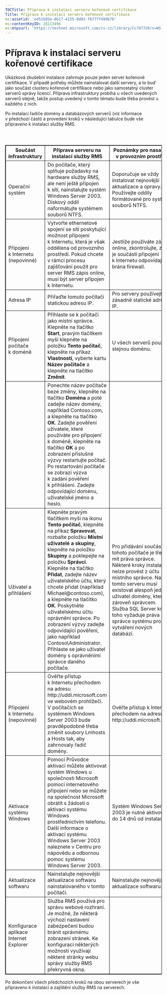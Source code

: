 ```yaml
---
TOCTitle: Příprava k instalaci serveru kořenové certifikace
Title: Příprava k instalaci serveru kořenové certifikace
ms:assetid: 'ed51605e-8b17-4155-8d83-f6777f499b7b'
ms:contentKeyID: 18113496
ms:mtpsurl: 'https://technet.microsoft.com/cs-cz/library/Cc747726(v=WS.10)'
---
```


Příprava k instalaci serveru kořenové certifikace
=================================================

Ukázková zkušební instalace zahrnuje pouze jeden server kořenové certifikace. V případě potřeby můžete nainstalovat další servery, a to buď jako součást clusteru kořenové certifikace nebo jako samostatný cluster serverů správy licencí. Příprava infrastruktury probíhá u všech uvedených serverů stejně, takže postup uvedený v tomto tématu bude třeba provést u každého z nich.

Po instalaci řadiče domény a databázových serverů (viz informace v předchozí části) a provedení kroků v následující tabulce bude vše připraveno k instalaci služby RMS.

###  

 
<table style="border:1px solid black;">
<colgroup>
<col width="33%" />
<col width="33%" />
<col width="33%" />
</colgroup>
<thead>
<tr class="header">
<th style="border:1px solid black;" >Součást infrastruktury</th>
<th style="border:1px solid black;" >Příprava serveru na instalaci služby RMS</th>
<th style="border:1px solid black;" >Poznámky pro nasazení v provozním prostředí</th>
</tr>
</thead>
<tbody>
<tr class="odd">
<td style="border:1px solid black;">Operační systém</td>
<td style="border:1px solid black;">Do počítače, který splňuje požadavky na hardware služby RMS, ale není ještě připojen k síti, nainstalujte systém Windows Server 2003. Diskový oddíl naformátujte systémem souborů NTFS.</td>
<td style="border:1px solid black;">Doporučuje se vždy instalovat nejnovější aktualizace a opravy. Používejte oddíly formátované pro systém souborů NTFS.</td>
</tr>
<tr class="even">
<td style="border:1px solid black;">Připojení k Internetu
(nepovinné)</td>
<td style="border:1px solid black;">Vytvořte ethernetové spojení se sítí poskytující možnost připojení k Internetu, která je však oddělena od provozního prostředí. Pokud chcete v rámci procesu zajišťování použít pro server RMS zápis online, musí být server připojen k Internetu.</td>
<td style="border:1px solid black;">Jestliže používáte zápis online, zkontrolujte, zda je součástí připojení k Internetu odpovídající brána firewall.</td>
</tr>
<tr class="odd">
<td style="border:1px solid black;">Adresa IP</td>
<td style="border:1px solid black;">Přiřaďte tomuto počítači statickou adresu IP.</td>
<td style="border:1px solid black;">Pro servery používejte zásadně statické adresy IP.</td>
</tr>
<tr class="even">
<td style="border:1px solid black;">Připojení počítače k doméně</td>
<td style="border:1px solid black;">Přihlaste se k počítači jako místní správce. Klepněte na tlačítko <strong>Start</strong>, pravým tlačítkem myši klepněte na položku <strong>Tento počítač</strong>, klepněte na příkaz <strong>Vlastnosti</strong>, vyberte kartu <strong>Název počítače</strong> a klepněte na tlačítko <strong>Změnit</strong>.</td>
<td style="border:1px solid black;">U všech serverů použijte stejnou doménu.</td>
</tr>
<tr class="odd">
<td style="border:1px solid black;"> </td>
<td style="border:1px solid black;">Ponechte název počítače beze změny, klepněte na tlačítko <strong>Doména</strong> a poté zadejte název domény, například Contoso.com, a klepněte na tlačítko <strong>OK</strong>. Zadejte pověření uživatele, které používáte pro připojení k doméně, klepněte na tlačítko <strong>OK</strong> a po zobrazení příslušné výzvy restartujte počítač. Po restartování počítače se zobrazí výzva k zadání pověření k přihlášení. Zadejte odpovídající doménu, uživatelské jméno a heslo.</td>
<td style="border:1px solid black;"> </td>
</tr>
<tr class="even">
<td style="border:1px solid black;">Uživatel a přihlášení</td>
<td style="border:1px solid black;">Klepněte pravým tlačítkem myši na ikonu <strong>Tento počítač</strong>, klepněte na příkaz <strong>Spravovat</strong>, rozbalte položku <strong>Místní uživatelé a skupiny</strong>, klepněte na položku <strong>Skupiny</strong> a poklepejte na položku <strong>Správci</strong>.
Klepněte na tlačítko <strong>Přidat</strong>, zadejte název uživatelského účtu, který chcete přidat (například Michael@contoso.com), a klepněte na tlačítko <strong>OK</strong>. Poskytněte uživatelskému účtu oprávnění správce. Po zobrazení výzvy zadejte odpovídající pověření, jako například Contoso\Administrator.
Přihlaste se jako uživatel domény s oprávněními správce daného počítače.</td>
<td style="border:1px solid black;">Pro přidávání součástí do tohoto počítače je třeba mít práva správce. Některé kroky instalace nelze provést z účtu místního správce. Na tomto serveru musí existovat alespoň jeden uživatel domény, který je zároveň správcem. Služba SQL Server kromě toho vyžaduje práva správce systému pro vytváření nových databází.</td>
</tr>
<tr class="odd">
<td style="border:1px solid black;">Připojení k Internetu
(nepovinné)</td>
<td style="border:1px solid black;">Ověřte přístup k Internetu přechodem na adresu http://uddi.microsoft.com ve webovém prohlížeči. V počítačích se systémem Windows Server 2003 bude pravděpodobně třeba změnit soubory Lmhosts a Hosts tak, aby zahrnovaly řadič domény.</td>
<td style="border:1px solid black;">Ověřte přístup k Internetu přechodem na adresu http://uddi.microsoft.com.</td>
</tr>
<tr class="even">
<td style="border:1px solid black;">Aktivace systému Windows</td>
<td style="border:1px solid black;">Pomocí Průvodce aktivací můžete aktivovat systém Windows u společnosti Microsoft pomocí internetového připojení nebo se můžete na společnost Microsoft obrátit s žádostí o aktivaci systému Windows prostřednictvím telefonu. Další informace o aktivaci systému Windows Server 2003 naleznete v Centru pro nápovědu a odbornou pomoc systému Windows Server 2003.</td>
<td style="border:1px solid black;">Systém Windows Server 2003 je nutné aktivovat do 14 dnů od instalace.</td>
</tr>
<tr class="odd">
<td style="border:1px solid black;">Aktualizace softwaru</td>
<td style="border:1px solid black;">Nainstalujte nejnovější aktualizace softwaru nainstalovaného v tomto počítači.</td>
<td style="border:1px solid black;">Nainstalujte nejnovější aktualizace softwaru.</td>
</tr>
<tr class="even">
<td style="border:1px solid black;">Konfigurace aplikace Internet Explorer</td>
<td style="border:1px solid black;">Služba RMS používá pro správu webové rozhraní. Je možné, že některá výchozí nastavení zabezpečení budou bránit správnému zobrazení stránek. Ke konfiguraci některých možností využívají některé stránky webu správy služby RMS překryvná okna.</td>
<td style="border:1px solid black;"> </td>
</tr>
</tbody>
</table>
  
Po dokončení všech předchozích kroků na obou serverech je vše připraveno k instalaci a zajištění služby RMS na serverech.

